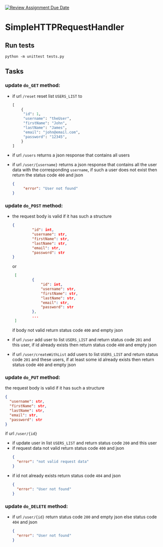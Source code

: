 [![Review Assignment Due Date](https://classroom.github.com/assets/deadline-readme-button-24ddc0f5d75046c5622901739e7c5dd533143b0c8e959d652212380cedb1ea36.svg)](https://classroom.github.com/a/xJe3q_iF)
# SimpleHTTPRequestHandler

## Run tests

`python -m unittest tests.py`

## Tasks

### update `do_GET` method:

- if url `/reset` reset list `USERS_LIST` to

   ```python
   [   
       {
        "id": 1,
        "username": "theUser",
        "firstName": "John",
        "lastName": "James",
        "email": "john@email.com",
        "password": "12345",
       }
   ]
   ```

- if url `/users` returns a json response that contains all users
- if url `/user/{username}` returns a json response that contains all the user data with the corresponding `username`,
  if such a user does not exist then return the status code `400` and json

   ```json
   {
        "error": "User not found"
   }
   ``` 

### update `do_POST` method:

- the request body is valid if it has such a structure
    ```json
    {
             "id": int,
             "username": str,
             "firstName": str,
             "lastName": str,
             "email": str,
             "password": str
    }
    ```

  or

    ```json
     [
             {
                 "id": int,
                 "username": str,
                 "firstName": str,
                 "lastName": str,
                 "email": str,
                 "password": str
             },
             ...
     ] 
    ```
  if body not valid return status code `400` and empty json
- if url `/user` add user to list `USERS_LIST` and return status code `201` and this user, if id already exists then
  return status code `400` and empty json
- if url `/user/createWithList` add users to list `USERS_LIST` and return status code `201` and these users, if at least some
  id already exists then return status code `400` and empty json

### update `do_PUT` method:

the request body is valid if it has such a structure

```json
{
  "username": str,
  "firstName": str,
  "lastName": str,
  "email": str,
  "password": str
}
```

if url `/user/{id}`

- if update user in list `USERS_LIST` and return status code `200` and this user
- if request data not valid return status code `400` and json
  ```json
  {
    "error": "not valid request data"
  }
  ```
- if id not already exists return status code `404` and json
  ```json
  {
    "error": "User not found"
  }
  ```

### update `do_DELETE` method:

- if url `/user/{id}` return status code `200` and empty json else status code `404` and json
  ```json
  {
    "error": "User not found"
  }
  ```

